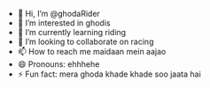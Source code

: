 - 👋 Hi, I’m @ghodaRider
- 👀 I’m interested in ghodis
- 🌱 I’m currently learning riding
- 💞️ I’m looking to collaborate on racing
- 📫 How to reach me maidaan mein aajao
- 😄 Pronouns: ehhhehe
- ⚡ Fun fact: mera ghoda khade khade soo jaata hai 

<!---
ghodaRider/ghodaRider is a ✨ special ✨ repository because its `README.md` (this file) appears on your GitHub profile.
You can click the Preview link to take a look at your changes.
--->
